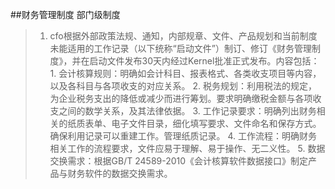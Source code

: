 ##财务管理制度
部门级制度

> 1. cfo根据外部政策法规、通知，内部规章、文件、产品规划和当前制度未能适用的工作记录（以下统称“启动文件”）制订、修订《财务管理制度》，并在启动文件发布30天内经过Kernel批准正式发布。内容包括：
	1. 会计核算规则：明确如会计科目、报表格式、各类收支项目等内容，以及各科目与各项收支的对应关系。
	2. 税务规划：利用税法的规定，为企业税务支出的降低或减少而进行筹划。要求明确缴税金额与各项收支之间的数学关系，及其法律依据。
	3. 工作记录要求：明确列出财务相关的纸质表单、电子文件目录，细化填写要求、文件命名和保存方式。确保利用记录可以重建工作。管理纸质记录。
	4. 工作流程：明确财务相关工作的流程要求，文件应易于理解、易于操作、无二义性。
	5. 数据交换需求：根据GB/T 24589-2010《会计核算软件数据接口》制定产品与财务软件的数据交换需求。
